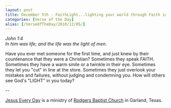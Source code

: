 ```yaml
---
layout: post
title: December 5th - FaithLight...lighting your world through Faith in the
categories: [Verse of the Day]
alias: [/VerseOfTheDay/2010/12/05/]
---
```


_John 1:4  
In him was life; and the life was the light of men._

Have you ever met someone for the first time, and just knew by
their countenance that they were a Christian? Sometimes they speak
FAITH. Sometimes they have a warm smile or a twinkle in their eye.
Sometimes they let you "cut" in line at the store. Sometimes they
just overlook your mistakes and failures, without judging and
condemning you. How will others see God's "LIGHT" in you today?

 --

<a href=http://jesuseveryday.net>Jesus Every Day</a> is a ministry of <a href=http://rodgersbaptist.net>Rodgers Baptist Church</a> in Garland, Texas.
